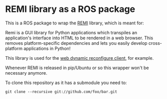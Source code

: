 # REMI library as a ROS package

This is a ROS package to wrap the [REMI](https://github.com/dddomodossola/remi) library, which is meant for:

 Remi is a GUI library for Python applications which transpiles an application's interface into HTML to be rendered in a web browser. This removes platform-specific dependencies and lets you easily develop cross-platform applications in Python!

This library is used for the [web dynamic reconfigure client](https://github.com/awesomebytes/web_dyn_reconf), for example.

Whenever REMI is released in pip/Ubuntu or so this wrapper won't be necessary anymore.

To clone this repository as it has a submodule you need to:

    git clone --recursive git://github.com/foo/bar.git

